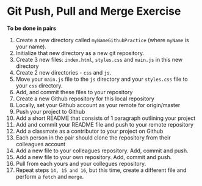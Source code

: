 # Git Push, Pull and Merge Exercise

**To be done in pairs**

1. Create a new directory called `myNameGithubPractice` (where `myName` is your name).
2. Initialize that new directory as a new git repository.
3. Create 3 new files: `index.html`, `styles.css` and `main.js` in this new directory
4. Create 2 new directories - `css` and `js`.
5. Move your `main.js` file to the `js` directory and your `styles.css` file to your `css` directory. 
6. Add, and commit these files to your repository
7. Create a new Github repository for this local repository 
8. Locally, set your Github account as your remote for origin/master
9. Push your project to Github
10. Add a short README that consists of 1 paragraph outlining your project
11. Add and commit your README file and push to your remote repository
12. Add a classmate as a contributor to your project on Github
13. Each person in the pair should clone the repository from their colleagues account
14. Add a new file to your colleagues repository. Add, commit and push.
15. Add a new file to your own repository. Add, commit and push.
16. Pull from each yours and your collegues repository.
17. Repeat steps `14, 15 and 16`, but this time, create a different file and perform a `fetch` and `merge`.
